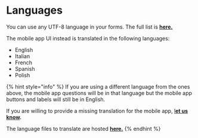 # Languages

You can use any UTF-8 language in your forms. The full list is [**here.**](http://www.unicode.org/standard/supported.html)

The mobile app UI instead is translated in the following languages:

* English
* Italian
* French
* Spanish
* Polish

{% hint style="info" %}
If you are using a different language from the ones above, the mobile app questions will be in that language but the mobile app buttons and labels will still be in English.&#x20;

If you are willing to provide a missing translation for the mobile app, [l**et us know**](https://spectrum.chat/epicollect5)**.**

The language files to translate are hosted [**here.**](https://github.com/epicollect5/epicollect5-language-files/tree/main)
{% endhint %}

